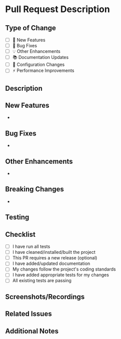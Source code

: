 # Pull Request Description

## Type of Change

<!-- Please check the one that applies to this PR using "x". -->

- [ ] 🚀 New Features
- [ ] 🐛 Bug Fixes
- [ ] 💡 Other Enhancements
- [ ] 📚 Documentation Updates
- [ ] 🔧 Configuration Changes
- [ ] ⚡ Performance Improvements

## Description

<!-- Provide a clear and concise description of the changes made in this PR -->

## New Features

<!-- List any new features or functionality added -->

-

## Bug Fixes

<!-- List any bugs that were fixed -->

-

## Other Enhancements

<!-- List any other improvements or changes -->

-

## Breaking Changes

<!-- List any breaking changes and migration steps if applicable -->

-

## Testing

<!-- Describe the testing you have performed -->

## Checklist

<!-- Please check all that apply -->

- [ ] I have run all tests
- [ ] I have cleaned/installed/built the project
- [ ] This PR requires a new release (optional)
- [ ] I have added/updated documentation
- [ ] My changes follow the project's coding standards
- [ ] I have added appropriate tests for my changes
- [ ] All existing tests are passing

## Screenshots/Recordings

<!-- If applicable, add screenshots or recordings to help explain your changes -->

## Related Issues

<!-- Link any related issues using #issue_number -->

## Additional Notes

<!-- Add any additional context or notes for reviewers -->
